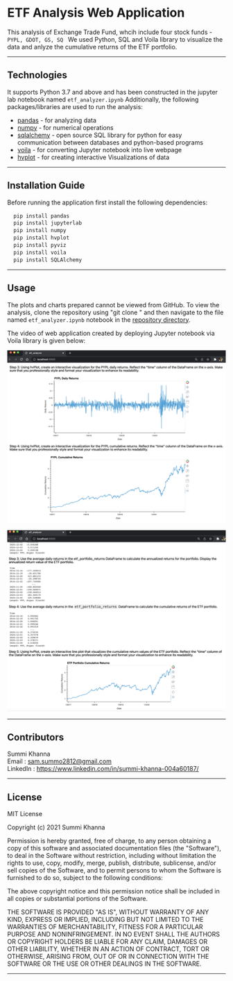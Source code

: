 # ETF Analysis Web Application

This analysis of Exchange Trade Fund, whcih include four stock funds - ```PYPL, GDOT, GS, SQ ```
We used Python, SQL and Voila library to visualize the data and anlyze the cumulative returns of the ETF portfolio.

---

## Technologies

It supports Python 3.7 and above and has been constructed in the jupyter lab notebook named ```etf_analyzer.ipynb```
Additionally, the following packages/libraries are used to run the analysis:

- [pandas](https://pypi.org/project/pandas/) - for analyzing data
- [numpy](https://pypi.org/project/numpy/) - for numerical operations
- [sqlalchemy](https://pypi.org/project/SQLAlchemy/) - open source SQL library for python for easy communication between databases and python-based programs
- [voila](https://pypi.org/project/voila/) - for converting Jupyter notebook into live webpage
- [hvplot](https://pypi.org/project/hvplot/) - for creating interactive Visualizations of data

---

## Installation Guide

Before running the application first install the following dependencies:

```python
  pip install pandas
  pip install jupyterlab 
  pip install numpy
  pip install hvplot
  pip install pyviz
  pip install voila
  pip install SQLAlchemy

```
---

## Usage

The plots and charts prepared cannot be viewed from GitHub. To view the analysis, clone the repository using "git clone <link>" and then navigate to the file named ```etf_analyzer.ipynb``` notebook in the [repository directory](https://github.com/Summi-Khanna/Challenge-7).

The video of web application created by deploying Jupyter notebook via Voila library is given below:

![plotting for daily returns](Images/image_5.png)  

![ETF portfolio plotting](Images/image_6.png) 
 

---

## Contributors
 
Summi Khanna  
Email : sam.summo2812@gmail.com  
LinkedIn : https://www.linkedin.com/in/summi-khanna-004a60187/

---

## License

MIT License

Copyright (c) 2021 Summi Khanna

Permission is hereby granted, free of charge, to any person obtaining a copy
of this software and associated documentation files (the "Software"), to deal
in the Software without restriction, including without limitation the rights
to use, copy, modify, merge, publish, distribute, sublicense, and/or sell
copies of the Software, and to permit persons to whom the Software is
furnished to do so, subject to the following conditions:

The above copyright notice and this permission notice shall be included in all
copies or substantial portions of the Software.

THE SOFTWARE IS PROVIDED "AS IS", WITHOUT WARRANTY OF ANY KIND, EXPRESS OR
IMPLIED, INCLUDING BUT NOT LIMITED TO THE WARRANTIES OF MERCHANTABILITY,
FITNESS FOR A PARTICULAR PURPOSE AND NONINFRINGEMENT. IN NO EVENT SHALL THE
AUTHORS OR COPYRIGHT HOLDERS BE LIABLE FOR ANY CLAIM, DAMAGES OR OTHER
LIABILITY, WHETHER IN AN ACTION OF CONTRACT, TORT OR OTHERWISE, ARISING FROM,
OUT OF OR IN CONNECTION WITH THE SOFTWARE OR THE USE OR OTHER DEALINGS IN THE
SOFTWARE.

---
